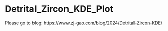 # Detrital_Zircon_KDE_Plot
Please go to blog: https://www.zj-gao.com/blog/2024/Detrital-Zircon-KDE/
